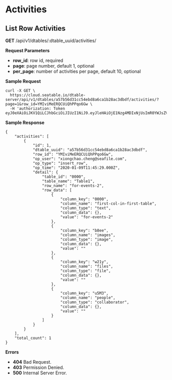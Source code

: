# Activities

## List Row Activities

**GET** /api/v1/dtables/:dtable_uuid/activities/

**Request Parameters**

* **row_id**: row id, required
* **page**: page number, default 1, optional
* **per_page**: number of activities per page, default 10, optional

**Sample Request**

```
curl -X GET \
  https://cloud.seatable.io/dtable-server/api/v1/dtables/a57b56d31cc54ebd8a6ca1b28ac3dbdf/activities/?page=1&row_id=YMIviMeERQCUiQhPPqo6Gw \
  -H 'authorization: Token eyJ0eXAiOiJKV1QiLCJhbGciOiJIUzI1NiJ9.eyJleHAiOjE1Nzg4MDIxNjUsImR0YWJsZV91dWlkIjoiYTU3YjU2ZDMxY2M1NGViZDhhNmNhMWIyOGFjM2RiZGYiLCJ1c2VybmFtZSI6Inhpb25nY2hhby5jaGVuZ0BzZWFmaWxlLmNvbSIsInBlcm1pc3Npb24iOiJydyJ9.CfhFnZ_zG2oVU3awhbeRMv_ttya5Jb7I4hKrUgoLook'

```

**Sample Response**

```
{
    "activities": [
        {
            "id": 1,
            "dtable_uuid": "a57b56d31cc54ebd8a6ca1b28ac3dbdf",
            "row_id": "YMIviMeERQCUiQhPPqo6Gw",
            "op_user": "xiongchao.cheng@seafile.com",
            "op_type": "insert_row",
            "op_time": "2020-01-09T11:45:29.000Z",
            "detail": {
                "table_id": "0000",
                "table_name": "Table1",
                "row_name": "for-events-2",
                "row_data": [
                    {
                        "column_key": "0000",
                        "column_name": "first-col-in-first-table",
                        "column_type": "text",
                        "column_data": {},
                        "value": "for-events-2"
                    },
                    {
                        "column_key": "b8ee",
                        "column_name": "images",
                        "column_type": "image",
                        "column_data": {},
                        "value": ""
                    },
                    {
                        "column_key": "w21y",
                        "column_name": "files",
                        "column_type": "file",
                        "column_data": {},
                        "value": ""
                    },
                    {
                        "column_key": "u5M3",
                        "column_name": "people",
                        "column_type": "collaborator",
                        "column_data": {},
                        "value": ""
                    }
                ]
            }
        }
    ],
    "total_count": 1
}

```

**Errors**

* **404** Bad Request.
* **403** Permission Denied.
* **500** Internal Server Error.



